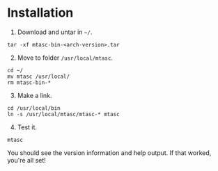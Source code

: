 # Installation

  1. Download and untar in `~/`.

    tar -xf mtasc-bin-<arch-version>.tar

  2. Move to folder `/usr/local/mtasc`.

    cd ~/
    mv mtasc /usr/local/
    rm mtasc-bin-*

  3. Make a link.

    cd /usr/local/bin
    ln -s /usr/local/mtasc/mtasc-* mtasc

  4. Test it.

    mtasc

You should see the version information and help output.  If that worked, you're all set!
